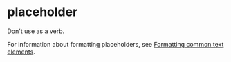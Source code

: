 # placeholder

Don't use as a verb. 

For information about formatting placeholders, see [Formatting common text elements](https://worldready.cloudapp.net/Styleguide/Read?id=2700&topicid=36402).
